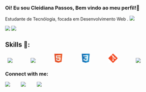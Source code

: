 ### Oi! Eu sou Cleidiana Passos, Bem vindo ao meu perfil!👋

<!--
**Cleidianaa/Cleidianaa** is a ✨ _special_ ✨ repository because its `README.md` (this file) appears on your GitHub profile.

Here are some ideas to get you started:

- 🔭 I’m currently working on ...
- 🌱 I’m currently learning ...
- 👯 I’m looking to collaborate on ...
- 🤔 I’m looking for help with ...
- 💬 Ask me about ...
- 📫 How to reach me: ...
- 😄 Pronouns: ...
- ⚡ Fun fact: ...
-->
Estudante de Tecnólogia, focada em Desenvolvimento Web . <img height="15" src="https://www.stepmap.de/img/flags/pt.svg"/>
<div>
<img height="180" src="https://github-readme-stats.vercel.app/api?username=Cleidianaa&show_icons=true&theme=vision-friendly-dark">
<img height="180" src="https://github-readme-stats.vercel.app/api/top-langs/?username=Cleidianaa&layout=compact&lang&theme=vision-friendly-dark">
</div>


 ## Skills 💖:

  <p align="center">

   <img height="30" src="https://seeklogo.com/images/V/visual-studio-code-logo-284BC24C39-seeklogo.com.png">
   &nbsp;&nbsp;&nbsp;&nbsp;&nbsp;&nbsp;&nbsp;&nbsp;&nbsp;&nbsp;&nbsp;&nbsp;&nbsp;
 <img height="30" src="https://thumbnail.imgbin.com/0/8/11/imgbin-javascript-logo-html-javascript-logo-1gJt6c05WzKXQuybWYgXvaTYk_t.jpg">
 &nbsp;&nbsp;&nbsp;&nbsp;&nbsp;&nbsp;&nbsp;&nbsp;&nbsp;&nbsp;&nbsp;&nbsp;&nbsp;
   <img height="30" src="https://raw.githubusercontent.com/devicons/devicon/master/icons/html5/html5-original.svg">
   &nbsp;&nbsp;&nbsp;&nbsp;&nbsp;&nbsp;&nbsp;&nbsp;&nbsp;&nbsp;&nbsp;&nbsp;&nbsp;
   <img height="30" src="https://raw.githubusercontent.com/devicons/devicon/master/icons/css3/css3-original.svg">
   &nbsp;&nbsp;&nbsp;&nbsp;&nbsp;&nbsp;&nbsp;&nbsp;&nbsp;&nbsp;&nbsp;&nbsp;&nbsp;
   <img height="30" src="https://raw.githubusercontent.com/devicons/devicon/master/icons/git/git-original.svg">
   &nbsp;&nbsp;&nbsp;&nbsp;&nbsp;&nbsp;&nbsp;&nbsp;&nbsp;&nbsp;&nbsp;&nbsp;&nbsp;
   <img height="30" src="https://encrypted-tbn0.gstatic.com/images?q=tbn:ANd9GcTDzWIOMgqPnSVY3LACtUm7GxgC5dyY0ek7Vw&usqp=CAU">         &nbsp;&nbsp;&nbsp;&nbsp;&nbsp;&nbsp;&nbsp;&nbsp;&nbsp;&nbsp;&nbsp;&nbsp;&nbsp;

 
 <!--  <img height="30" src="https://cdn.jsdelivr.net/gh/devicons/devicon/icons/python/python-original.svg">  &nbsp;&nbsp;&nbsp;&nbsp;&nbsp;&nbsp;&nbsp;&nbsp;&nbsp;&nbsp;&nbsp;&nbsp;&nbsp;
  </div>-->


### Connect with me:
<div>
<p align="center">
 
 <a href="https://www.instagram.com/cleidpassos/" target="_blank"><img height="28" src="https://img.shields.io/badge/-Instagram-%23E4405F?style=for-the-badge&logo=instagram&logoColor=white" target="_blank"></a>
&nbsp;&nbsp;&nbsp;&nbsp;&nbsp;&nbsp;&nbsp;
<a href="https://www.linkedin.com/in/cleidiana-passos" target="_blank"><img height="28" src="https://img.shields.io/badge/-LinkedIn-%230077B5?style=for-the-badge&logo=linkedin&logoColor=white" target="_blank"></a> 
&nbsp;&nbsp;&nbsp;&nbsp;&nbsp;&nbsp;&nbsp;
<a href=" maito:contato@cleidianapassos@gmail.com" target="_blank "><img height="27"  src="https://img.shields.io/badge/Gmail-D14836?style=for-the-badge&logo=gmail&logoColor=white">
 </div>




  


